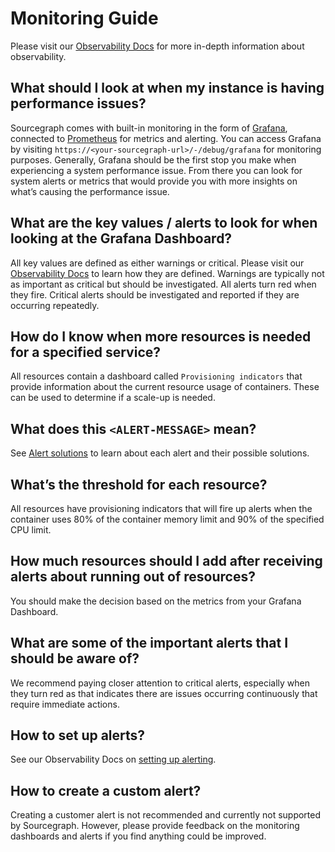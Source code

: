 # Monitoring Guide
Please visit our [Observability Docs](./observability/index.md) for more in-depth information about observability.


## What should I look at when my instance is having performance issues?
Sourcegraph comes with built-in monitoring in the form of [Grafana](./observability/metrics.md#grafana), connected to [Prometheus](./observability/metrics.md#prometheus) for metrics and alerting. You can access Grafana by visiting `https://<your-sourcegraph-url>/-/debug/grafana` for monitoring purposes. Generally, Grafana should be the first stop you make when experiencing a system performance issue. From there you can look for system alerts or metrics that would provide you with more insights on what’s causing the performance issue.


## What are the key values / alerts to look for when looking at the Grafana Dashboard?
All key values are defined as either warnings or critical. Please visit our [Observability Docs](./observability/alerting.md#understanding-alerts) to 
learn how they are defined. Warnings are typically not as important as critical but should be investigated. 
All alerts turn red when they fire. Critical alerts should be investigated and reported if they are occurring repeatedly.


## How do I know when more resources is needed for a specified service?
All resources contain a dashboard called `Provisioning indicators` that provide information about the current resource usage of containers. These can be used to determine if a scale-up is needed.


## What does this `<ALERT-MESSAGE>` mean?
See [Alert solutions](./observability/alert_solutions.md) to learn about each alert and their possible solutions. 

  
## What’s the threshold for each resource?
All resources have provisioning indicators that will fire up alerts when the container uses 80% of the container memory limit and 90% of the specified CPU limit.

  
## How much resources should I add after receiving alerts about running out of resources?
You should make the decision based on the metrics from your Grafana Dashboard. 

  
## What are some of the important alerts that I should be aware of?
We recommend paying closer attention to critical alerts, especially when they turn red as that indicates there are issues occurring continuously that require immediate actions.

  
## How to set up alerts?
See our Observability Docs on [setting up alerting](./observability/alerting#setting-up-alerting.md).

  
## How to create a custom alert?
Creating a customer alert is not recommended and currently not supported by Sourcegraph. However, please provide feedback on the monitoring dashboards and alerts if you find anything could be improved.
